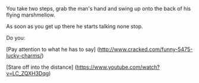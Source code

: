You take two steps, grab the man's hand and swing up onto the back of his flying marshmellow.

As soon as you get up there he starts talking none stop.

Do you:

[Pay attention to what he has to say] (http://www.cracked.com/funny-5475-lucky-charms/)


[Stare off into the distance] (https://www.youtube.com/watch?v=LC_ZQXH3Dqg)
